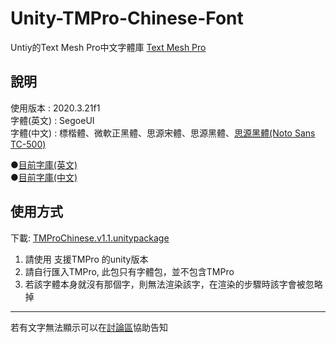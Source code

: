 # Unity-TMPro-Chinese-Font

Untiy的Text Mesh Pro中文字體庫
[Text Mesh Pro](https://docs.unity3d.com/2020.3/Documentation/Manual/com.unity.textmeshpro.html)

## 說明

使用版本 : 2020.3.21f1  
字體(英文) : SegoeUI  
字體(中文) : 標楷體、微軟正黑體、思源宋體、思源黑體、[思源黑體(Noto Sans TC-500)](https://fonts.google.com/noto/specimen/Noto+Sans+TC)  

 ●[目前字庫(英文)](/EnglishWord.md)  
 ●[目前字庫(中文)](/ChineseWord.md)  

## 使用方式
下載: [TMProChinese.v1.1.unitypackage](https://github.com/jkl54555/Unity-TMPro-Chinese-Font/releases/download/v1.1/TMProChinese.v1.1.unitypackage)
1. 請使用 支援TMPro 的unity版本
2. 請自行匯入TMPro, 此包只有字體包，並不包含TMPro
3. 若該字體本身就沒有那個字，則無法渲染該字，在渲染的步驟時該字會被忽略掉

---
若有文字無法顯示可以在[討論區](https://github.com/jkl54555/Unity-TMPro-Chinese-Font/discussions/2#discussion-4571133)協助告知
